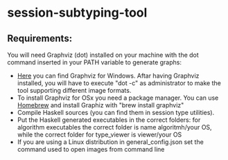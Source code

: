 # session-subtyping-tool

## Requirements:

You will need Graphviz (dot) installed on your machine with the dot command inserted in your PATH variable to generate graphs:

- [Here](https://www2.graphviz.org/Packages/stable/windows/10/cmake/Release/x64/graphviz-install-2.44.1-win64.exe) you can find Graphviz for Windows. Aftar having    Graphviz installed, you will have to execute "dot -c" as administrator to make the tool supporting different image formats.
- To install Graphviz for OSx you need a package manager. You can use [Homebrew](https://brew.sh) and install Graphiz with "brew install graphviz"
- Compile Haskell sources (you can find them in session type utilities).
- Put the Haskell generated executables in the correct folders: for algorithm executables the correct folder is name algoritmh/your OS, while the correct folder for type_viewer is viewer/your OS
- If you are using a Linux distribution in general_config.json set the command used to open images from command line
